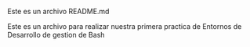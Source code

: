 Este es un archivo README.md

Este es un archivo para realizar nuestra primera practica de Entornos de Desarrollo de gestion de Bash
